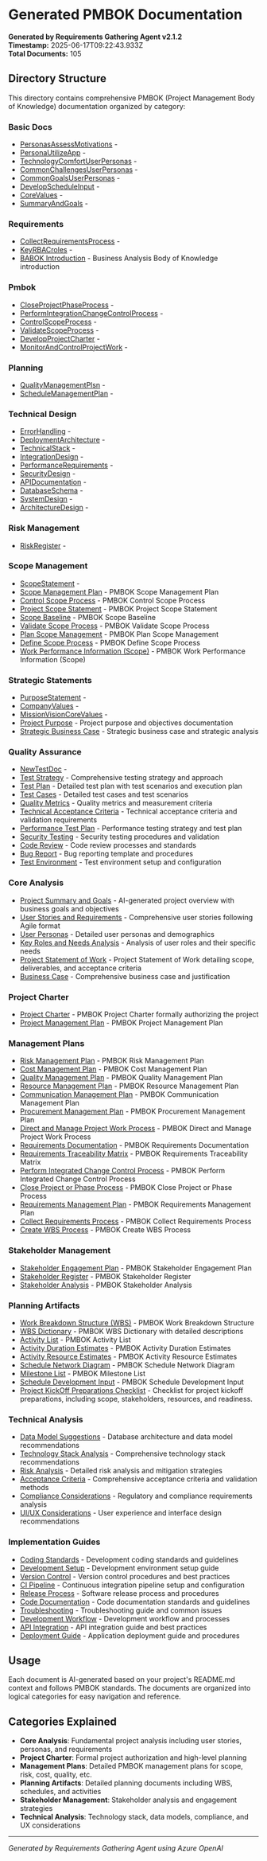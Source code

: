 # Generated PMBOK Documentation

**Generated by Requirements Gathering Agent v2.1.2**  
**Timestamp:** 2025-06-17T09:22:43.933Z  
**Total Documents:** 105

## Directory Structure

This directory contains comprehensive PMBOK (Project Management Body of Knowledge) documentation organized by category:


### Basic Docs

- [PersonasAssessMotivations](basic-docs\basic-docs\personas-assess-motivations.md) - 
- [PersonaUtilizeApp](basic-docs\basic-docs\persona-utilize-app.md) - 
- [TechnologyComfortUserPersonas](basic-docs\basic-docs\technology-comfort-user-personas.md) - 
- [CommonChallengesUserPersonas](basic-docs\basic-docs\common-challenges-user-personas.md) - 
- [CommonGoalsUserPersonas](basic-docs\basic-docs\common-goals-user-personas.md) - 
- [DevelopScheduleInput](basic-docs\basic-docs\develop-schedule-input.md) - 
- [CoreValues](basic-docs\basic-docs\core-values.md) - 
- [SummaryAndGoals](basic-docs\basic-docs\summary-and-goals.md) - 

### Requirements

- [CollectRequirementsProcess](requirements\requirements\collect-requirements-process.md) - 
- [KeyRBACroles](requirements\requirements\key-rbacroles.md) - 
- [BABOK Introduction](requirements\BABOK\babokintroduction.md) - Business Analysis Body of Knowledge introduction

### Pmbok

- [CloseProjectPhaseProcess](pmbok\pmbok\close-project-phase-process.md) - 
- [PerformIntegrationChangeControlProcess](pmbok\pmbok\perform-integration-change-control-process.md) - 
- [ControlScopeProcess](pmbok\pmbok\control-scope-process.md) - 
- [ValidateScopeProcess](pmbok\pmbok\validate-scope-process.md) - 
- [DevelopProjectCharter](pmbok\pmbok\develop-project-charter.md) - 
- [MonitorAndControlProjectWork](pmbok\pmbok\monitor-and-control-project-work.md) - 

### Planning

- [QualityManagementPlsn](planning\planning\quality-management-plsn.md) - 
- [ScheduleManagementPlan](planning\planning\schedule-management-plan.md) - 

### Technical Design

- [ErrorHandling](technical-design\technical-design\error-handling.md) - 
- [DeploymentArchitecture](technical-design\technical-design\deployment-architecture.md) - 
- [TechnicalStack](technical-design\technical-design\technical-stack.md) - 
- [IntegrationDesign](technical-design\technical-design\integration-design.md) - 
- [PerformanceRequirements](technical-design\technical-design\performance-requirements.md) - 
- [SecurityDesign](technical-design\technical-design\security-design.md) - 
- [APIDocumentation](technical-design\technical-design\apidocumentation.md) - 
- [DatabaseSchema](technical-design\technical-design\database-schema.md) - 
- [SystemDesign](technical-design\technical-design\system-design.md) - 
- [ArchitectureDesign](technical-design\technical-design\architecture-design.md) - 

### Risk Management

- [RiskRegister](risk-management\risk-management\risk-register.md) - 

### Scope Management

- [ScopeStatement](scope-management\scope-management\scope-statement.md) - 
- [Scope Management Plan](scope-management\scope-management\scope-management-plan.md) - PMBOK Scope Management Plan
- [Control Scope Process](scope-management\scope-management\control-scope.md) - PMBOK Control Scope Process
- [Project Scope Statement](scope-management\scope-management\project-scope-statement.md) - PMBOK Project Scope Statement
- [Scope Baseline](scope-management\scope-management\scope-baseline.md) - PMBOK Scope Baseline
- [Validate Scope Process](scope-management\scope-management\validate-scope.md) - PMBOK Validate Scope Process
- [Plan Scope Management](scope-management\scope-management\plan-scope-management.md) - PMBOK Plan Scope Management
- [Define Scope Process](scope-management\scope-management\define-scope.md) - PMBOK Define Scope Process
- [Work Performance Information (Scope)](scope-management\scope-management\work-performance-information-scope.md) - PMBOK Work Performance Information (Scope)

### Strategic Statements

- [PurposeStatement](strategic-statements\strategic-statements\purpose-statement.md) - 
- [CompanyValues](strategic-statements\strategic-statements\company-values.md) - 
- [MissionVisionCoreValues](strategic-statements\strategic-statements\mission-vision-core-values.md) - 
- [Project Purpose](strategic-statements\project-purpose.md) - Project purpose and objectives documentation
- [Strategic Business Case](strategic-statements\strategic-statements\strategic-business-case.md) - Strategic business case and strategic analysis

### Quality Assurance

- [NewTestDoc](quality-assurance\quality-assurance\new-test-doc.md) - 
- [Test Strategy](quality-assurance\quality-assurance\test-strategy.md) - Comprehensive testing strategy and approach
- [Test Plan](quality-assurance\quality-assurance\test-plan.md) - Detailed test plan with test scenarios and execution plan
- [Test Cases](quality-assurance\quality-assurance\test-cases.md) - Detailed test cases and test scenarios
- [Quality Metrics](quality-assurance\quality-assurance\quality-metrics.md) - Quality metrics and measurement criteria
- [Technical Acceptance Criteria](quality-assurance\quality-assurance\tech-acceptance-criteria.md) - Technical acceptance criteria and validation requirements
- [Performance Test Plan](quality-assurance\quality-assurance\performance-test-plan.md) - Performance testing strategy and test plan
- [Security Testing](quality-assurance\quality-assurance\security-testing.md) - Security testing procedures and validation
- [Code Review](quality-assurance\quality-assurance\code-review.md) - Code review processes and standards
- [Bug Report](quality-assurance\quality-assurance\bug-report.md) - Bug reporting template and procedures
- [Test Environment](quality-assurance\quality-assurance\test-environment.md) - Test environment setup and configuration

### Core Analysis

- [Project Summary and Goals](core-analysis\project-summary.md) - AI-generated project overview with business goals and objectives
- [User Stories and Requirements](core-analysis\user-stories.md) - Comprehensive user stories following Agile format
- [User Personas](core-analysis\user-personas.md) - Detailed user personas and demographics
- [Key Roles and Needs Analysis](core-analysis\key-roles-and-needs.md) - Analysis of user roles and their specific needs
- [Project Statement of Work](core-analysis\project-statement-of-work.md) - Project Statement of Work detailing scope, deliverables, and acceptance criteria
- [Business Case](core-analysis\business-case.md) - Comprehensive business case and justification

### Project Charter

- [Project Charter](project-charter\project-charter.md) - PMBOK Project Charter formally authorizing the project
- [Project Management Plan](project-charter\project-management-plan.md) - PMBOK Project Management Plan

### Management Plans

- [Risk Management Plan](management-plans\risk-management-plan.md) - PMBOK Risk Management Plan
- [Cost Management Plan](management-plans\cost-management-plan.md) - PMBOK Cost Management Plan
- [Quality Management Plan](management-plans\quality-management-plan.md) - PMBOK Quality Management Plan
- [Resource Management Plan](management-plans\resource-management-plan.md) - PMBOK Resource Management Plan
- [Communication Management Plan](management-plans\communication-management-plan.md) - PMBOK Communication Management Plan
- [Procurement Management Plan](management-plans\procurement-management-plan.md) - PMBOK Procurement Management Plan
- [Direct and Manage Project Work Process](management-plans\direct-and-manage-project-work.md) - PMBOK Direct and Manage Project Work Process
- [Requirements Documentation](management-plans\requirements-documentation.md) - PMBOK Requirements Documentation
- [Requirements Traceability Matrix](management-plans\requirements-traceability-matrix.md) - PMBOK Requirements Traceability Matrix
- [Perform Integrated Change Control Process](management-plans\perform-integrated-change-control.md) - PMBOK Perform Integrated Change Control Process
- [Close Project or Phase Process](management-plans\close-project-or-phase.md) - PMBOK Close Project or Phase Process
- [Requirements Management Plan](management-plans\requirements-management-plan.md) - PMBOK Requirements Management Plan
- [Collect Requirements Process](management-plans\collect-requirements.md) - PMBOK Collect Requirements Process
- [Create WBS Process](management-plans\create-wbs.md) - PMBOK Create WBS Process

### Stakeholder Management

- [Stakeholder Engagement Plan](stakeholder-management\stakeholder-management\stakeholder-engagement-plan.md) - PMBOK Stakeholder Engagement Plan
- [Stakeholder Register](stakeholder-management\stakeholder-management\stakeholder-register.md) - PMBOK Stakeholder Register
- [Stakeholder Analysis](stakeholder-management\stakeholder-management\stakeholder-analysis.md) - PMBOK Stakeholder Analysis

### Planning Artifacts

- [Work Breakdown Structure (WBS)](planning-artifacts\work-breakdown-structure.md) - PMBOK Work Breakdown Structure
- [WBS Dictionary](planning-artifacts\wbs-dictionary.md) - PMBOK WBS Dictionary with detailed descriptions
- [Activity List](planning-artifacts\activity-list.md) - PMBOK Activity List
- [Activity Duration Estimates](planning-artifacts\activity-duration-estimates.md) - PMBOK Activity Duration Estimates
- [Activity Resource Estimates](planning-artifacts\activity-resource-estimates.md) - PMBOK Activity Resource Estimates
- [Schedule Network Diagram](planning-artifacts\schedule-network-diagram.md) - PMBOK Schedule Network Diagram
- [Milestone List](planning-artifacts\milestone-list.md) - PMBOK Milestone List
- [Schedule Development Input](planning-artifacts\schedule-development-input.md) - PMBOK Schedule Development Input
- [Project KickOff Preparations Checklist](planning-artifacts\Project-KickOff-Preprations-CheckList.md) - Checklist for project kickoff preparations, including scope, stakeholders, resources, and readiness.

### Technical Analysis

- [Data Model Suggestions](technical-analysis\data-model-suggestions.md) - Database architecture and data model recommendations
- [Technology Stack Analysis](technical-analysis\tech-stack-analysis.md) - Comprehensive technology stack recommendations
- [Risk Analysis](technical-analysis\risk-analysis.md) - Detailed risk analysis and mitigation strategies
- [Acceptance Criteria](technical-analysis\acceptance-criteria.md) - Comprehensive acceptance criteria and validation methods
- [Compliance Considerations](technical-analysis\compliance-considerations.md) - Regulatory and compliance requirements analysis
- [UI/UX Considerations](technical-analysis\ui-ux-considerations.md) - User experience and interface design recommendations

### Implementation Guides

- [Coding Standards](implementation-guides\implementation-guides\coding-standards.md) - Development coding standards and guidelines
- [Development Setup](implementation-guides\implementation-guides\development-setup.md) - Development environment setup guide
- [Version Control](implementation-guides\implementation-guides\version-control.md) - Version control procedures and best practices
- [CI Pipeline](implementation-guides\implementation-guides\ci-pipeline.md) - Continuous integration pipeline setup and configuration
- [Release Process](implementation-guides\implementation-guides\release-process.md) - Software release process and procedures
- [Code Documentation](implementation-guides\implementation-guides\code-documentation.md) - Code documentation standards and guidelines
- [Troubleshooting](implementation-guides\implementation-guides\troubleshooting.md) - Troubleshooting guide and common issues
- [Development Workflow](implementation-guides\implementation-guides\development-workflow.md) - Development workflow and processes
- [API Integration](implementation-guides\implementation-guides\api-integration.md) - API integration guide and best practices
- [Deployment Guide](implementation-guides\implementation-guides\deployment-guide.md) - Application deployment guide and procedures

## Usage

Each document is AI-generated based on your project's README.md context and follows PMBOK standards. The documents are organized into logical categories for easy navigation and reference.

## Categories Explained

- **Core Analysis**: Fundamental project analysis including user stories, personas, and requirements
- **Project Charter**: Formal project authorization and high-level planning
- **Management Plans**: Detailed PMBOK management plans for scope, risk, cost, quality, etc.
- **Planning Artifacts**: Detailed planning documents including WBS, schedules, and activities
- **Stakeholder Management**: Stakeholder analysis and engagement strategies
- **Technical Analysis**: Technology stack, data models, compliance, and UX considerations

---
*Generated by Requirements Gathering Agent using Azure OpenAI*
